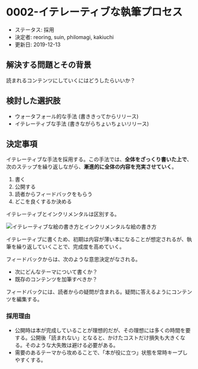 # 0002-イテレーティブな執筆プロセス

* ステータス: 採用
* 決定者: reoring, suin, philomagi, kakiuchi
* 更新日: 2019-12-13

## 解決する問題とその背景

読まれるコンテンツにしていくにはどうしたらいいか？

## 検討した選択肢

* ウォータフォール的な手法 \(書ききってからリリース\)
* イテレーティブな手法 \(書きながらちょいちょいリリース\)

## 決定事項

イテレーティブな手法を採用する。この手法では、**全体をざっくり書いた上で**、次のステップを繰り返しながら、**漸進的に全体の内容を充実させていく**。

1. 書く
2. 公開する
3. 読者からフィードバックをもらう
4. どこを良くするか決める

イテレーティブとインクリメンタルは区別する。

![&#x30A4;&#x30C6;&#x30EC;&#x30FC;&#x30C6;&#x30A3;&#x30D6;&#x306A;&#x7D75;&#x306E;&#x66F8;&#x304D;&#x65B9;&#x3068;&#x30A4;&#x30F3;&#x30AF;&#x30EA;&#x30E1;&#x30F3;&#x30BF;&#x30EB;&#x306A;&#x7D75;&#x306E;&#x66F8;&#x304D;&#x65B9;](../../.gitbook/assets/iterative-vs-incremental.jpg)

イテレーティブに書くため、初期は内容が薄い本になることが想定されるが、執筆を繰り返していくことで、完成度を高めていく。

フィードバックからは、次のような意思決定がなされる。

* 次にどんなテーマについて書くか？
* 既存のコンテンツを加筆すべきか？

フィードバックには、読者からの疑問が含まれる。疑問に答えるようにコンテンツを編集する。

### 採用理由

* 公開時は本が完成していることが理想的だが、その理想には多くの時間を要する。公開後「読まれない」となると、かけたコストだけ損失も大きくなる。そのような大失敗は避ける必要がある。
* 需要のあるテーマから攻めることで、「本が役に立つ」状態を常時キープしやすくする。

